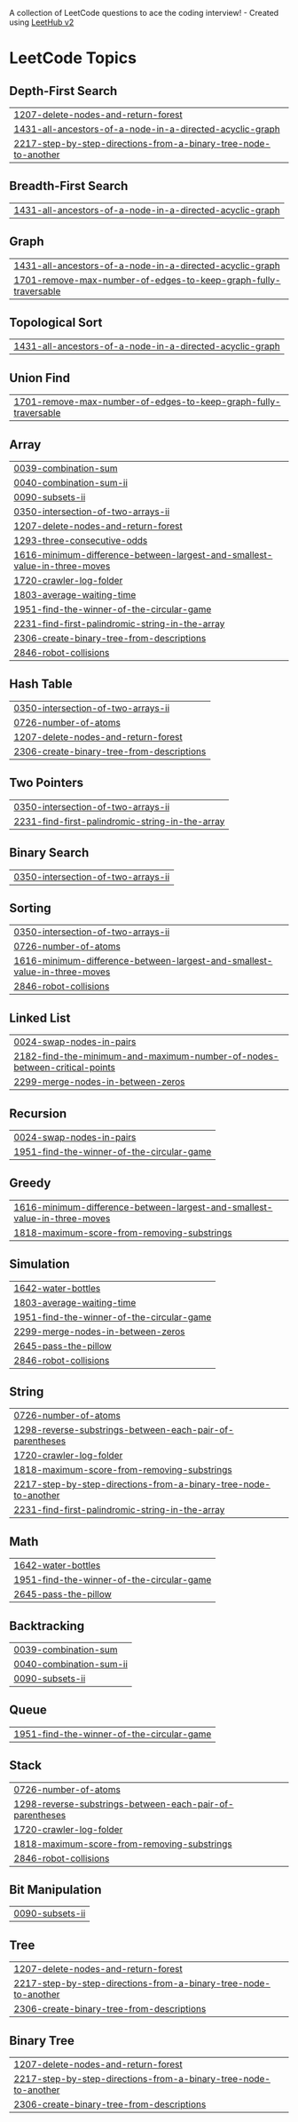 A collection of LeetCode questions to ace the coding interview! - Created using [LeetHub v2](https://github.com/arunbhardwaj/LeetHub-2.0)
<!---LeetCode Topics Start-->
# LeetCode Topics
## Depth-First Search
|  |
| ------- |
| [1207-delete-nodes-and-return-forest](https://github.com/ashishmohapatra240/LeetCode/tree/master/1207-delete-nodes-and-return-forest) |
| [1431-all-ancestors-of-a-node-in-a-directed-acyclic-graph](https://github.com/ashishmohapatra240/LeetCode/tree/master/1431-all-ancestors-of-a-node-in-a-directed-acyclic-graph) |
| [2217-step-by-step-directions-from-a-binary-tree-node-to-another](https://github.com/ashishmohapatra240/LeetCode/tree/master/2217-step-by-step-directions-from-a-binary-tree-node-to-another) |
## Breadth-First Search
|  |
| ------- |
| [1431-all-ancestors-of-a-node-in-a-directed-acyclic-graph](https://github.com/ashishmohapatra240/LeetCode/tree/master/1431-all-ancestors-of-a-node-in-a-directed-acyclic-graph) |
## Graph
|  |
| ------- |
| [1431-all-ancestors-of-a-node-in-a-directed-acyclic-graph](https://github.com/ashishmohapatra240/LeetCode/tree/master/1431-all-ancestors-of-a-node-in-a-directed-acyclic-graph) |
| [1701-remove-max-number-of-edges-to-keep-graph-fully-traversable](https://github.com/ashishmohapatra240/LeetCode/tree/master/1701-remove-max-number-of-edges-to-keep-graph-fully-traversable) |
## Topological Sort
|  |
| ------- |
| [1431-all-ancestors-of-a-node-in-a-directed-acyclic-graph](https://github.com/ashishmohapatra240/LeetCode/tree/master/1431-all-ancestors-of-a-node-in-a-directed-acyclic-graph) |
## Union Find
|  |
| ------- |
| [1701-remove-max-number-of-edges-to-keep-graph-fully-traversable](https://github.com/ashishmohapatra240/LeetCode/tree/master/1701-remove-max-number-of-edges-to-keep-graph-fully-traversable) |
## Array
|  |
| ------- |
| [0039-combination-sum](https://github.com/ashishmohapatra240/LeetCode/tree/master/0039-combination-sum) |
| [0040-combination-sum-ii](https://github.com/ashishmohapatra240/LeetCode/tree/master/0040-combination-sum-ii) |
| [0090-subsets-ii](https://github.com/ashishmohapatra240/LeetCode/tree/master/0090-subsets-ii) |
| [0350-intersection-of-two-arrays-ii](https://github.com/ashishmohapatra240/LeetCode/tree/master/0350-intersection-of-two-arrays-ii) |
| [1207-delete-nodes-and-return-forest](https://github.com/ashishmohapatra240/LeetCode/tree/master/1207-delete-nodes-and-return-forest) |
| [1293-three-consecutive-odds](https://github.com/ashishmohapatra240/LeetCode/tree/master/1293-three-consecutive-odds) |
| [1616-minimum-difference-between-largest-and-smallest-value-in-three-moves](https://github.com/ashishmohapatra240/LeetCode/tree/master/1616-minimum-difference-between-largest-and-smallest-value-in-three-moves) |
| [1720-crawler-log-folder](https://github.com/ashishmohapatra240/LeetCode/tree/master/1720-crawler-log-folder) |
| [1803-average-waiting-time](https://github.com/ashishmohapatra240/LeetCode/tree/master/1803-average-waiting-time) |
| [1951-find-the-winner-of-the-circular-game](https://github.com/ashishmohapatra240/LeetCode/tree/master/1951-find-the-winner-of-the-circular-game) |
| [2231-find-first-palindromic-string-in-the-array](https://github.com/ashishmohapatra240/LeetCode/tree/master/2231-find-first-palindromic-string-in-the-array) |
| [2306-create-binary-tree-from-descriptions](https://github.com/ashishmohapatra240/LeetCode/tree/master/2306-create-binary-tree-from-descriptions) |
| [2846-robot-collisions](https://github.com/ashishmohapatra240/LeetCode/tree/master/2846-robot-collisions) |
## Hash Table
|  |
| ------- |
| [0350-intersection-of-two-arrays-ii](https://github.com/ashishmohapatra240/LeetCode/tree/master/0350-intersection-of-two-arrays-ii) |
| [0726-number-of-atoms](https://github.com/ashishmohapatra240/LeetCode/tree/master/0726-number-of-atoms) |
| [1207-delete-nodes-and-return-forest](https://github.com/ashishmohapatra240/LeetCode/tree/master/1207-delete-nodes-and-return-forest) |
| [2306-create-binary-tree-from-descriptions](https://github.com/ashishmohapatra240/LeetCode/tree/master/2306-create-binary-tree-from-descriptions) |
## Two Pointers
|  |
| ------- |
| [0350-intersection-of-two-arrays-ii](https://github.com/ashishmohapatra240/LeetCode/tree/master/0350-intersection-of-two-arrays-ii) |
| [2231-find-first-palindromic-string-in-the-array](https://github.com/ashishmohapatra240/LeetCode/tree/master/2231-find-first-palindromic-string-in-the-array) |
## Binary Search
|  |
| ------- |
| [0350-intersection-of-two-arrays-ii](https://github.com/ashishmohapatra240/LeetCode/tree/master/0350-intersection-of-two-arrays-ii) |
## Sorting
|  |
| ------- |
| [0350-intersection-of-two-arrays-ii](https://github.com/ashishmohapatra240/LeetCode/tree/master/0350-intersection-of-two-arrays-ii) |
| [0726-number-of-atoms](https://github.com/ashishmohapatra240/LeetCode/tree/master/0726-number-of-atoms) |
| [1616-minimum-difference-between-largest-and-smallest-value-in-three-moves](https://github.com/ashishmohapatra240/LeetCode/tree/master/1616-minimum-difference-between-largest-and-smallest-value-in-three-moves) |
| [2846-robot-collisions](https://github.com/ashishmohapatra240/LeetCode/tree/master/2846-robot-collisions) |
## Linked List
|  |
| ------- |
| [0024-swap-nodes-in-pairs](https://github.com/ashishmohapatra240/LeetCode/tree/master/0024-swap-nodes-in-pairs) |
| [2182-find-the-minimum-and-maximum-number-of-nodes-between-critical-points](https://github.com/ashishmohapatra240/LeetCode/tree/master/2182-find-the-minimum-and-maximum-number-of-nodes-between-critical-points) |
| [2299-merge-nodes-in-between-zeros](https://github.com/ashishmohapatra240/LeetCode/tree/master/2299-merge-nodes-in-between-zeros) |
## Recursion
|  |
| ------- |
| [0024-swap-nodes-in-pairs](https://github.com/ashishmohapatra240/LeetCode/tree/master/0024-swap-nodes-in-pairs) |
| [1951-find-the-winner-of-the-circular-game](https://github.com/ashishmohapatra240/LeetCode/tree/master/1951-find-the-winner-of-the-circular-game) |
## Greedy
|  |
| ------- |
| [1616-minimum-difference-between-largest-and-smallest-value-in-three-moves](https://github.com/ashishmohapatra240/LeetCode/tree/master/1616-minimum-difference-between-largest-and-smallest-value-in-three-moves) |
| [1818-maximum-score-from-removing-substrings](https://github.com/ashishmohapatra240/LeetCode/tree/master/1818-maximum-score-from-removing-substrings) |
## Simulation
|  |
| ------- |
| [1642-water-bottles](https://github.com/ashishmohapatra240/LeetCode/tree/master/1642-water-bottles) |
| [1803-average-waiting-time](https://github.com/ashishmohapatra240/LeetCode/tree/master/1803-average-waiting-time) |
| [1951-find-the-winner-of-the-circular-game](https://github.com/ashishmohapatra240/LeetCode/tree/master/1951-find-the-winner-of-the-circular-game) |
| [2299-merge-nodes-in-between-zeros](https://github.com/ashishmohapatra240/LeetCode/tree/master/2299-merge-nodes-in-between-zeros) |
| [2645-pass-the-pillow](https://github.com/ashishmohapatra240/LeetCode/tree/master/2645-pass-the-pillow) |
| [2846-robot-collisions](https://github.com/ashishmohapatra240/LeetCode/tree/master/2846-robot-collisions) |
## String
|  |
| ------- |
| [0726-number-of-atoms](https://github.com/ashishmohapatra240/LeetCode/tree/master/0726-number-of-atoms) |
| [1298-reverse-substrings-between-each-pair-of-parentheses](https://github.com/ashishmohapatra240/LeetCode/tree/master/1298-reverse-substrings-between-each-pair-of-parentheses) |
| [1720-crawler-log-folder](https://github.com/ashishmohapatra240/LeetCode/tree/master/1720-crawler-log-folder) |
| [1818-maximum-score-from-removing-substrings](https://github.com/ashishmohapatra240/LeetCode/tree/master/1818-maximum-score-from-removing-substrings) |
| [2217-step-by-step-directions-from-a-binary-tree-node-to-another](https://github.com/ashishmohapatra240/LeetCode/tree/master/2217-step-by-step-directions-from-a-binary-tree-node-to-another) |
| [2231-find-first-palindromic-string-in-the-array](https://github.com/ashishmohapatra240/LeetCode/tree/master/2231-find-first-palindromic-string-in-the-array) |
## Math
|  |
| ------- |
| [1642-water-bottles](https://github.com/ashishmohapatra240/LeetCode/tree/master/1642-water-bottles) |
| [1951-find-the-winner-of-the-circular-game](https://github.com/ashishmohapatra240/LeetCode/tree/master/1951-find-the-winner-of-the-circular-game) |
| [2645-pass-the-pillow](https://github.com/ashishmohapatra240/LeetCode/tree/master/2645-pass-the-pillow) |
## Backtracking
|  |
| ------- |
| [0039-combination-sum](https://github.com/ashishmohapatra240/LeetCode/tree/master/0039-combination-sum) |
| [0040-combination-sum-ii](https://github.com/ashishmohapatra240/LeetCode/tree/master/0040-combination-sum-ii) |
| [0090-subsets-ii](https://github.com/ashishmohapatra240/LeetCode/tree/master/0090-subsets-ii) |
## Queue
|  |
| ------- |
| [1951-find-the-winner-of-the-circular-game](https://github.com/ashishmohapatra240/LeetCode/tree/master/1951-find-the-winner-of-the-circular-game) |
## Stack
|  |
| ------- |
| [0726-number-of-atoms](https://github.com/ashishmohapatra240/LeetCode/tree/master/0726-number-of-atoms) |
| [1298-reverse-substrings-between-each-pair-of-parentheses](https://github.com/ashishmohapatra240/LeetCode/tree/master/1298-reverse-substrings-between-each-pair-of-parentheses) |
| [1720-crawler-log-folder](https://github.com/ashishmohapatra240/LeetCode/tree/master/1720-crawler-log-folder) |
| [1818-maximum-score-from-removing-substrings](https://github.com/ashishmohapatra240/LeetCode/tree/master/1818-maximum-score-from-removing-substrings) |
| [2846-robot-collisions](https://github.com/ashishmohapatra240/LeetCode/tree/master/2846-robot-collisions) |
## Bit Manipulation
|  |
| ------- |
| [0090-subsets-ii](https://github.com/ashishmohapatra240/LeetCode/tree/master/0090-subsets-ii) |
## Tree
|  |
| ------- |
| [1207-delete-nodes-and-return-forest](https://github.com/ashishmohapatra240/LeetCode/tree/master/1207-delete-nodes-and-return-forest) |
| [2217-step-by-step-directions-from-a-binary-tree-node-to-another](https://github.com/ashishmohapatra240/LeetCode/tree/master/2217-step-by-step-directions-from-a-binary-tree-node-to-another) |
| [2306-create-binary-tree-from-descriptions](https://github.com/ashishmohapatra240/LeetCode/tree/master/2306-create-binary-tree-from-descriptions) |
## Binary Tree
|  |
| ------- |
| [1207-delete-nodes-and-return-forest](https://github.com/ashishmohapatra240/LeetCode/tree/master/1207-delete-nodes-and-return-forest) |
| [2217-step-by-step-directions-from-a-binary-tree-node-to-another](https://github.com/ashishmohapatra240/LeetCode/tree/master/2217-step-by-step-directions-from-a-binary-tree-node-to-another) |
| [2306-create-binary-tree-from-descriptions](https://github.com/ashishmohapatra240/LeetCode/tree/master/2306-create-binary-tree-from-descriptions) |
<!---LeetCode Topics End-->